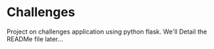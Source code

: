 # Challenges
Project on challenges application using python flask. We'll Detail the READMe file later...

